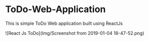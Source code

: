# ToDo-Web-Application
This is simple ToDo Web application built using ReactJs

![React Js ToDo](Img/Screenshot from 2019-01-04 18-47-52.png)
